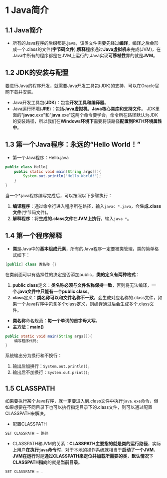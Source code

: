 # 1 Java简介

## 1.1 Java简介
* 所有的Java程序的后缀都是.java，该类文件需要先经过**编译**，编译之后会形成一个.class的文件(**字节码文件**),**解释**程序通过**Java虚拟机**来完成(JVM)，在Java中所有的程序都是在JVM上运行的,Java实现**可移植性**靠的就是**JVM**。

## 1.2 JDK的安装与配置
要进行Java的程序开发，就需要Java开发工具包(JDK)的支持，可以在Oracle官网下载并安装。
* Java开发工具包(**JDK**)：包含**开发工具和编译器**。
* Java运行环境(**JRE**)：包括**Java虚拟机、Java核心类库和支持文件**。
JDK里面的"**javac**.exe"和"**java**.exe"这两个命令要学会，命令所在路径默认为JDK的安装路径，所以我们在**Windows环境下**需要将该路径**配置到PATH环境属性中**。

## 1.3 第一个Java程序：永远的“Hello World！”
* 第一个Java程序：Hello.java
```java
public class Hello{
    public static void main(String args[]){
        System.out.println("Hello World!");
    }
}
```
当一个*.java程序编写完成后，可以按照以下步骤执行：
1. **编译程序**：通过命令行进入程序所在路径，输入`javac *.java`，会**生成.class文件**(字节码文件)。
2. **解释程序**：将**生成的.class文件**在**JVM上执行**，输入`java *`。

## 1.4 第一个程序解释
* **类**是Java中的**基本组成元素**，所有的Java程序一定要被类管理，类的简单格式如下：
```java
[public] class 类名称 {}
```
在类前面可以有选择性的决定是否添加public，**类的定义有两种格式**：
1. **public class**定义：**类名称必须与文件名称保持一致**，否则将无法编译，**一个.java文件中只能有一个public class**。
2. **class**定义：**类名称可以和文件名称不一致**，会生成对应名称的.class文件，如果一个Java程序中包含多个class定义，则编译通过后会生成多个.class文件。
* **类名称**命名规范：**每一个单词的首字母大写**。
* **主方法：main()**
```java
public static void main(String args[]){
    编写程序代码;
}
```
系统输出分为换行和不换行：
1. 输出后加换行：`System.out.println();`
2. 输出后不加换行：`System.out.print();`

## 1.5 CLASSPATH
如果要执行某个Java程序，就一定要进入到.class文件中执行`java.exe`命令，但如果想要在不同目录下也可以执行指定目录下的.class文件，则可以通过配置CLASSPATH来解决。
* 配置CLASSPATH
```java
SET CLASSPATH = 路径
```
* CLASSPATH和JVM的关系：**CLASSPATH主要指的就是类的运行路径**，实际上用户**在执行`java`命令时**，对于本地的操作系统就相当于**启动了一个JVM**，**JVM在运行时**是**通过CLASSPATH来定位并加载所需要的类**，**默认情况**下**CLASSPATH指向**的就是**当前目录**。
```java
SET CLASSPATH = .
```
